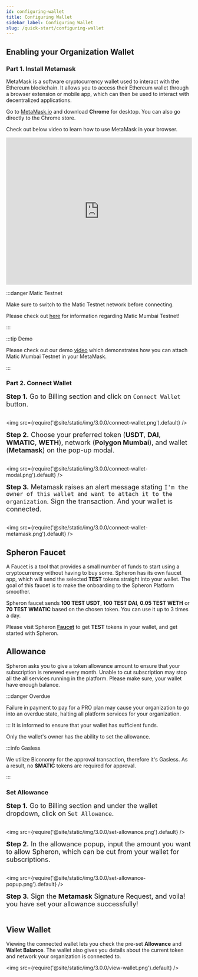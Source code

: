 ```yaml
---
id: configuring-wallet
title: Configuring Wallet
sidebar_label: Configuring Wallet
slug: /quick-start/configuring-wallet
---
```


## Enabling your Organization Wallet

### Part 1. Install Metamask

MetaMask is a software cryptocurrency wallet used to interact with the Ethereum blockchain. It allows you to access their Ethereum wallet through a browser extension or mobile app, which can then be used to interact with decentralized applications.

Go to [MetaMask.io](http://metamask.io/) and download **Chrome** for desktop. You can also go directly to the Chrome store.

Check out below video to learn how to use MetaMask in your browser.

<iframe src="https://www.youtube.com/embed/ZIGUC9JAAw8" width="100%" height="400" frameborder="0" allow="autoplay; fullscreen; picture-in-picture" allowfullscreen></iframe>

:::danger Matic Testnet

Make sure to switch to the Matic Testnet network before connecting.

Please check out [here](https://docs.matic.network/docs/develop/network-details/network/) for information regarding Matic Mumbai Testnet!

:::

:::tip Demo

Please check out our demo [video](https://vimeo.com/570252743) which demonstrates how you can attach Matic Mumbai Testnet in your MetaMask.

:::

### Part 2. Connect Wallet

<font size="4"> <b>Step 1.</b> Go to Billing section and click on <code>Connect Wallet</code> button. </font> <br/><br/>

<img src={require('@site/static/img/3.0.0/connect-wallet.png').default} />

<font size="4"> <b>Step 2.</b> Choose your preferred token (<b>USDT</b>, <b>DAI</b>, <b>WMATIC</b>, <b>WETH</b>), network (<b>Polygon Mumbai</b>), and wallet (<b>Metamask</b>) on the pop-up modal.</font> <br/><br/>

<img src={require('@site/static/img/3.0.0/connect-wallet-modal.png').default} />

<font size="4"> <b>Step 3.</b> Metamask raises an alert message stating <code>I'm the owner of this wallet and want to attach it to the organization</code>. Sign the transaction. And your wallet is connected. </font> <br/><br/>

<img src={require('@site/static/img/3.0.0/connect-wallet-metamask.png').default} />

## Spheron Faucet

A Faucet is a tool that provides a small number of funds to start using a cryptocurrency without having to buy some. Spheron has its own faucet app, which will send the selected **TEST** tokens straight into your wallet. The goal of this faucet is to make the onboarding to the Spheron Platform smoother.

Spheron faucet sends **100 TEST USDT**, **100 TEST DAI**, **0.05 TEST WETH** or **70 TEST WMATIC** based on the chosen token. You can use it up to 3 times a day.

Please visit Spheron [**Faucet**](https://faucet.spheron.network/) to get **TEST** tokens in your wallet, and get started with Spheron.

## Allowance

Spheron asks you to give a token allowance amount to ensure that your subscription is renewed every month. Unable to cut subscription may stop all the all services running in the platform. Please make sure, your wallet have enough balance.

:::danger Overdue

Failure in payment to pay for a PRO plan may cause your organization to go into an overdue state, halting all platform services for your organization.

:::
It is informed to ensure that your wallet has sufficient funds.

Only the wallet's owner has the ability to set the allowance.

:::info Gasless

We utilize Biconomy for the approval transaction, therefore it's Gasless. As a result, no <b>$MATIC</b> tokens are required for approval.

:::

### Set Allowance

<font size="4"> <b>Step 1.</b> Go to Billing section and under the wallet dropdown, click on <code>Set Allowance</code>. </font> <br/><br/>

<img src={require('@site/static/img/3.0.0/set-allowance.png').default} />

<font size="4"> <b>Step 2.</b> In the allowance popup, input the amount you want to allow Spheron, which can be cut from your wallet for subscriptions. </font> <br/><br/>

<img src={require('@site/static/img/3.0.0/set-allowance-popup.png').default} />

<font size="4"> <b>Step 3.</b> Sign the <b>Metamask</b> Signature Request, and voila! you have set your allowance successfully!</font> <br/><br/>

## View Wallet

Viewing the connected wallet lets you check the pre-set <b>Allowance</b> and <b>Wallet Balance</b>. The wallet also gives you details about the current token and network your organization is connected to.

<img src={require('@site/static/img/3.0.0/view-wallet.png').default} />
